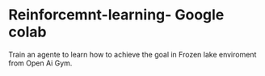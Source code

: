 # Reinforcemnt-learning- Google colab

Train an agente to learn how to achieve the goal in Frozen lake enviroment from Open Ai Gym.   
